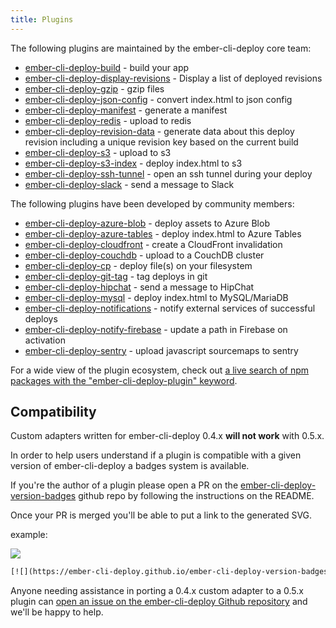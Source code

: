 ```yaml
---
title: Plugins
---
```


The following plugins are maintained by the ember-cli-deploy core team:

  - [ember-cli-deploy-build](https://github.com/ember-cli-deploy/ember-cli-deploy-build) - build your app
  - [ember-cli-deploy-display-revisions](https://github.com/ember-cli-deploy/ember-cli-deploy-display-revisions) - Display a list of deployed revisions
  - [ember-cli-deploy-gzip](https://github.com/ember-cli-deploy/ember-cli-deploy-gzip) - gzip files
  - [ember-cli-deploy-json-config](https://github.com/ember-cli-deploy/ember-cli-deploy-json-config) - convert index.html to json config
  - [ember-cli-deploy-manifest](https://github.com/ember-cli-deploy/ember-cli-deploy-manifest) - generate a manifest
  - [ember-cli-deploy-redis](https://github.com/ember-cli-deploy/ember-cli-deploy-redis) - upload to redis
  - [ember-cli-deploy-revision-data](https://github.com/ember-cli-deploy/ember-cli-deploy-revision-data) - generate data about this deploy revision including a unique revision key based on the current build
  - [ember-cli-deploy-s3](https://github.com/ember-cli-deploy/ember-cli-deploy-s3) - upload to s3
  - [ember-cli-deploy-s3-index](https://github.com/ember-cli-deploy/ember-cli-deploy-s3-index) - deploy index.html to s3
  - [ember-cli-deploy-ssh-tunnel](https://github.com/ember-cli-deploy/ember-cli-deploy-ssh-tunnel) - open an ssh tunnel during your deploy
  - [ember-cli-deploy-slack](https://github.com/ember-cli-deploy/ember-cli-deploy-slack) - send a message to Slack

The following plugins have been developed by community members:

  - [ember-cli-deploy-azure-blob](https://github.com/duizendnegen/ember-cli-deploy-azure-blob) - deploy assets to Azure Blob
  - [ember-cli-deploy-azure-tables](https://github.com/duizendnegen/ember-cli-deploy-azure-tables) - deploy index.html to Azure Tables
  - [ember-cli-deploy-cloudfront](https://github.com/kpfefferle/ember-cli-deploy-cloudfront) - create a CloudFront invalidation
  - [ember-cli-deploy-couchdb](https://github.com/martinic/ember-cli-deploy-couchdb) - upload to a CouchDB cluster
  - [ember-cli-deploy-cp](https://github.com/dschmidt/ember-cli-deploy-cp) - deploy file(s) on your filesystem
  - [ember-cli-deploy-git-tag](https://github.com/minutebase/ember-cli-deploy-git-tag) - tag deploys in git
  - [ember-cli-deploy-hipchat](https://github.com/blimmer/ember-cli-deploy-hipchat) - send a message to HipChat
  - [ember-cli-deploy-mysql](https://github.com/mwpastore/ember-cli-deploy-mysql) - deploy index.html to MySQL/MariaDB
  - [ember-cli-deploy-notifications](https://github.com/simplabs/ember-cli-deploy-notifications) - notify external services of successful deploys
  - [ember-cli-deploy-notify-firebase](https://github.com/minutebase/ember-cli-deploy-notify-firebase) - update a path in Firebase on activation
  - [ember-cli-deploy-sentry](https://github.com/dschmidt/ember-cli-deploy-sentry) - upload javascript sourcemaps to sentry

For a wide view of the plugin ecosystem, check out [a live search of npm packages with the "ember-cli-deploy-plugin" keyword](https://npmsearch.com/?q=keywords:ember-cli-deploy-plugin).

## Compatibility
Custom adapters written for ember-cli-deploy 0.4.x **will not work** with 0.5.x.

In order to help users understand if a plugin is compatible with a given version of ember-cli-deploy a badges system is available.

If you're the author of a plugin please open a PR on the
[ember-cli-deploy-version-badges](https://github.com/ember-cli-deploy/ember-cli-deploy-version-badges) github repo by following the instructions on the README.

Once your PR is merged you'll be able to put a link to the generated SVG.

example:

[![](https://ember-cli-deploy.github.io/ember-cli-deploy-version-badges/plugins/ember-cli-deploy-s3.svg)](http://ember-cli-deploy.github.io/ember-cli-deploy-version-badges/)

```html
[![](https://ember-cli-deploy.github.io/ember-cli-deploy-version-badges/plugins/ember-cli-deploy-s3.svg)](http://ember-cli-deploy.github.io/ember-cli-deploy-version-badges/)
```

Anyone needing assistance in porting a 0.4.x custom adapter to a 0.5.x plugin can [open an issue on the ember-cli-deploy Github repository](https://github.com/ember-cli/ember-cli-deploy/issues) and we'll be happy to help.
